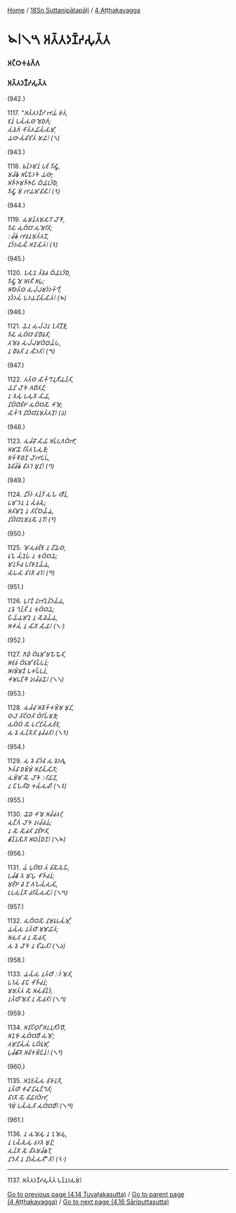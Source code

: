 
[Home](/) / [18Sn Suttanipātapāḷi](/tipitaka/18Sn.md) / [4 Aṭṭhakavagga](/tipitaka/18Sn/4.md)

# 𑁪𑁇𑁧𑁫 𑀅𑀢𑁆𑀢𑀤𑀡𑁆𑀟𑀲𑀼𑀢𑁆𑀢

### 𑀅𑀝𑁆𑀞𑀓𑀯𑀕𑁆𑀕

### 𑀅𑀢𑁆𑀢𑀤𑀡𑁆𑀟𑀲𑀼𑀢𑁆𑀢

(942.)

1117\. _“𑀅𑀢𑁆𑀢𑀤𑀡𑁆𑀟𑀸 𑀪𑀬𑀁 𑀚𑀸𑀢𑀁,_  
_𑀚𑀦𑀁 𑀧𑀲𑁆𑀲𑀣 𑀫𑁂𑀥𑀕𑀁;_  
_𑀲𑀁𑀯𑁂𑀕𑀁 𑀓𑀺𑀢𑁆𑀢𑀬𑀺𑀲𑁆𑀲𑀸𑀫𑀺,_  
_𑀬𑀣𑀸 𑀲𑀁𑀯𑀺𑀚𑀺𑀢𑀁 𑀫𑀬𑀸𑁇 (𑁧)_  


(943.)

1118\. _𑀨𑀦𑁆𑀤𑀫𑀸𑀦𑀁 𑀧𑀚𑀁 𑀤𑀺𑀲𑁆𑀯𑀸,_  
_𑀫𑀘𑁆𑀙𑁂 𑀅𑀧𑁆𑀧𑁄𑀤𑀓𑁂 𑀬𑀣𑀸;_  
_𑀅𑀜𑁆𑀜𑀫𑀜𑁆𑀜𑁂𑀳𑀺 𑀩𑁆𑀬𑀸𑀭𑀼𑀤𑁆𑀥𑁂,_  
_𑀤𑀺𑀲𑁆𑀯𑀸 𑀫𑀁 𑀪𑀬𑀫𑀸𑀯𑀺𑀲𑀺𑁇 (𑁨)_  


(944.)

1119\. _𑀲𑀫𑀦𑁆𑀢𑀫𑀲𑀸𑀭𑁄 𑀮𑁄𑀓𑁄,_  
_𑀤𑀺𑀲𑀸 𑀲𑀩𑁆𑀩𑀸 𑀲𑀫𑁂𑀭𑀺𑀢𑀸;_  
_𑀇𑀘𑁆𑀙𑀁 𑀪𑀯𑀦𑀫𑀢𑁆𑀢𑀦𑁄,_  
_𑀦𑀸𑀤𑁆𑀤𑀲𑀸𑀲𑀺𑀁 𑀅𑀦𑁄𑀲𑀺𑀢𑀁𑁇 (𑁩)_  


(945.)

1120\. _𑀑𑀲𑀸𑀦𑁂 𑀢𑁆𑀯𑁂𑀯 𑀩𑁆𑀬𑀸𑀭𑀼𑀤𑁆𑀥𑁂,_  
_𑀤𑀺𑀲𑁆𑀯𑀸 𑀫𑁂 𑀅𑀭𑀢𑀻 𑀅𑀳𑀼;_  
_𑀅𑀣𑁂𑀢𑁆𑀣 𑀲𑀮𑁆𑀮𑀫𑀤𑁆𑀤𑀓𑁆𑀔𑀺𑀁,_  
_𑀤𑀼𑀤𑁆𑀤𑀲𑀁 𑀳𑀤𑀬𑀦𑀺𑀲𑁆𑀲𑀺𑀢𑀁𑁇 (𑁪)_  


(946.)

1121\. _𑀬𑁂𑀦 𑀲𑀮𑁆𑀮𑁂𑀦 𑀑𑀢𑀺𑀡𑁆𑀡𑁄,_  
_𑀤𑀺𑀲𑀸 𑀲𑀩𑁆𑀩𑀸 𑀯𑀺𑀥𑀸𑀯𑀢𑀺;_  
_𑀢𑀫𑁂𑀯 𑀲𑀮𑁆𑀮𑀫𑀩𑁆𑀩𑀼𑀬𑁆𑀳,_  
_𑀦 𑀥𑀸𑀯𑀢𑀺 𑀦 𑀲𑀻𑀤𑀢𑀺𑁇 (𑁫)_  


(947.)

1122\. _𑀢𑀢𑁆𑀣 𑀲𑀺𑀓𑁆𑀔𑀸𑀦𑀼𑀕𑀻𑀬𑀦𑁆𑀢𑀺,_  
_𑀬𑀸𑀦𑀺 𑀮𑁄𑀓𑁂 𑀕𑀥𑀺𑀢𑀸𑀦𑀺;_  
_𑀦 𑀢𑁂𑀲𑀼 𑀧𑀲𑀼𑀢𑁄 𑀲𑀺𑀬𑀸,_  
_𑀦𑀺𑀩𑁆𑀩𑀺𑀚𑁆𑀛 𑀲𑀩𑁆𑀩𑀲𑁄 𑀓𑀸𑀫𑁂;_  
_𑀲𑀺𑀓𑁆𑀔𑁂 𑀦𑀺𑀩𑁆𑀩𑀸𑀦𑀫𑀢𑁆𑀢𑀦𑁄𑁇 (𑁬)_  


(948.)

1123\. _𑀲𑀘𑁆𑀘𑁄 𑀲𑀺𑀬𑀸 𑀅𑀧𑁆𑀧𑀕𑀩𑁆𑀪𑁄,_  
_𑀅𑀫𑀸𑀬𑁄 𑀭𑀺𑀢𑁆𑀢𑀧𑁂𑀲𑀼𑀡𑁄;_  
_𑀅𑀓𑁆𑀓𑁄𑀥𑀦𑁄 𑀮𑁄𑀪𑀧𑀸𑀧𑀁,_  
_𑀯𑁂𑀯𑀺𑀘𑁆𑀙𑀁 𑀯𑀺𑀢𑀭𑁂 𑀫𑀼𑀦𑀺𑁇 (𑁭)_  


(949.)

1124\. _𑀦𑀺𑀤𑁆𑀤𑀁 𑀢𑀦𑁆𑀤𑀺𑀁 𑀲𑀳𑁂 𑀣𑀻𑀦𑀁,_  
_𑀧𑀫𑀸𑀤𑁂𑀦 𑀦 𑀲𑀁𑀯𑀲𑁂;_  
_𑀅𑀢𑀺𑀫𑀸𑀦𑁂 𑀦 𑀢𑀺𑀝𑁆𑀞𑁂𑀬𑁆𑀬,_  
_𑀦𑀺𑀩𑁆𑀩𑀸𑀦𑀫𑀦𑀲𑁄 𑀦𑀭𑁄𑁇 (𑁮)_  


(950.)

1125\. _𑀫𑁄𑀲𑀯𑀚𑁆𑀚𑁂 𑀦 𑀦𑀻𑀬𑁂𑀣,_  
_𑀭𑀽𑀧𑁂 𑀲𑁆𑀦𑁂𑀳𑀁 𑀦 𑀓𑀼𑀩𑁆𑀩𑀬𑁂;_  
_𑀫𑀸𑀦𑀜𑁆𑀘 𑀧𑀭𑀺𑀚𑀸𑀦𑁂𑀬𑁆𑀬,_  
_𑀲𑀸𑀳𑀲𑀸 𑀯𑀺𑀭𑀢𑁄 𑀘𑀭𑁂𑁇 (𑁯)_  


(951.)

1126\. _𑀧𑀼𑀭𑀸𑀡𑀁 𑀦𑀸𑀪𑀺𑀦𑀦𑁆𑀤𑁂𑀬𑁆𑀬,_  
_𑀦𑀯𑁂 𑀔𑀦𑁆𑀢𑀺𑀁 𑀦 𑀓𑀼𑀩𑁆𑀩𑀬𑁂;_  
_𑀳𑀺𑀬𑁆𑀬𑀫𑀸𑀦𑁂 𑀦 𑀲𑁄𑀘𑁂𑀬𑁆𑀬,_  
_𑀆𑀓𑀸𑀲𑀁 𑀦 𑀲𑀺𑀢𑁄 𑀲𑀺𑀬𑀸𑁇 (𑁧𑁦)_  


(952.)

1127\. _𑀕𑁂𑀥𑀁 𑀩𑁆𑀭𑀽𑀫𑀺 𑀫𑀳𑁄𑀖𑁄𑀢𑀺,_  
_𑀆𑀚𑀯𑀁 𑀩𑁆𑀭𑀽𑀫𑀺 𑀚𑀧𑁆𑀧𑀦𑀁;_  
_𑀆𑀭𑀫𑁆𑀫𑀡𑀁 𑀧𑀓𑀧𑁆𑀧𑀦𑀁,_  
_𑀓𑀸𑀫𑀧𑀗𑁆𑀓𑁄 𑀤𑀼𑀭𑀘𑁆𑀘𑀬𑁄𑁇 (𑁧𑁧)_  


(953.)

1128\. _𑀲𑀘𑁆𑀘𑀸 𑀅𑀯𑁄𑀓𑁆𑀓𑀫𑁆𑀫 𑀫𑀼𑀦𑀺,_  
_𑀣𑀮𑁂 𑀢𑀺𑀝𑁆𑀞𑀢𑀺 𑀩𑁆𑀭𑀸𑀳𑁆𑀫𑀡𑁄;_  
_𑀲𑀩𑁆𑀩𑀁 𑀲𑁄 𑀧𑀝𑀺𑀦𑀺𑀲𑁆𑀲𑀚𑁆𑀚,_  
_𑀲 𑀯𑁂 𑀲𑀦𑁆𑀢𑁄𑀢𑀺 𑀯𑀼𑀘𑁆𑀘𑀢𑀺𑁇 (𑁧𑁨)_  


(954.)

1129\. _𑀲 𑀯𑁂 𑀯𑀺𑀤𑁆𑀯𑀸 𑀲 𑀯𑁂𑀤𑀕𑀽,_  
_𑀜𑀢𑁆𑀯𑀸 𑀥𑀫𑁆𑀫𑀁 𑀅𑀦𑀺𑀲𑁆𑀲𑀺𑀢𑁄;_  
_𑀲𑀫𑁆𑀫𑀸 𑀲𑁄 𑀮𑁄𑀓𑁂 𑀇𑀭𑀺𑀬𑀸𑀦𑁄,_  
_𑀦 𑀧𑀺𑀳𑁂𑀢𑀻𑀥 𑀓𑀲𑁆𑀲𑀘𑀺𑁇 (𑁧𑁩)_  


(955.)

1130\. _𑀬𑁄𑀥 𑀓𑀸𑀫𑁂 𑀅𑀘𑁆𑀘𑀢𑀭𑀺,_  
_𑀲𑀗𑁆𑀕𑀁 𑀮𑁄𑀓𑁂 𑀤𑀼𑀭𑀘𑁆𑀘𑀬𑀁;_  
_𑀦 𑀲𑁄 𑀲𑁄𑀘𑀢𑀺 𑀦𑀸𑀚𑁆𑀛𑁂𑀢𑀺,_  
_𑀙𑀺𑀦𑁆𑀦𑀲𑁄𑀢𑁄 𑀅𑀩𑀦𑁆𑀥𑀦𑁄𑁇 (𑁧𑁪)_  


(956.)

1131\. _𑀬𑀁 𑀧𑀼𑀩𑁆𑀩𑁂 𑀢𑀁 𑀯𑀺𑀲𑁄𑀲𑁂𑀳𑀺,_  
_𑀧𑀘𑁆𑀙𑀸 𑀢𑁂 𑀫𑀸𑀳𑀼 𑀓𑀺𑀜𑁆𑀘𑀦𑀁;_  
_𑀫𑀚𑁆𑀛𑁂 𑀘𑁂 𑀦𑁄 𑀕𑀳𑁂𑀲𑁆𑀲𑀲𑀺,_  
_𑀉𑀧𑀲𑀦𑁆𑀢𑁄 𑀘𑀭𑀺𑀲𑁆𑀲𑀲𑀺𑁇 (𑁧𑁫)_  


(957.)

1132\. _𑀲𑀩𑁆𑀩𑀲𑁄 𑀦𑀸𑀫𑀭𑀽𑀧𑀲𑁆𑀫𑀺𑀁,_  
_𑀬𑀲𑁆𑀲 𑀦𑀢𑁆𑀣𑀺 𑀫𑀫𑀸𑀬𑀺𑀢𑀁;_  
_𑀅𑀲𑀢𑀸 𑀘 𑀦 𑀲𑁄𑀘𑀢𑀺,_  
_𑀲 𑀯𑁂 𑀮𑁄𑀓𑁂 𑀦 𑀚𑀻𑀬𑀢𑀺𑁇 (𑁧𑁬)_  


(958.)

1133\. _𑀬𑀲𑁆𑀲 𑀦𑀢𑁆𑀣𑀺 𑀇𑀤𑀁 𑀫𑁂𑀢𑀺,_  
_𑀧𑀭𑁂𑀲𑀁 𑀯𑀸𑀧𑀺 𑀓𑀺𑀜𑁆𑀘𑀦𑀁;_  
_𑀫𑀫𑀢𑁆𑀢𑀁 𑀲𑁄 𑀅𑀲𑀁𑀯𑀺𑀦𑁆𑀤𑀁,_  
_𑀦𑀢𑁆𑀣𑀺 𑀫𑁂𑀢𑀺 𑀦 𑀲𑁄𑀘𑀢𑀺𑁇 (𑁧𑁭)_  


(959.)

1134\. _𑀅𑀦𑀺𑀝𑁆𑀞𑀼𑀭𑀻 𑀅𑀦𑀦𑀼𑀕𑀺𑀤𑁆𑀥𑁄,_  
_𑀅𑀦𑁂𑀚𑁄 𑀲𑀩𑁆𑀩𑀥𑀻 𑀲𑀫𑁄;_  
_𑀢𑀫𑀸𑀦𑀺𑀲𑀁𑀲𑀁 𑀧𑀩𑁆𑀭𑀽𑀫𑀺,_  
_𑀧𑀼𑀘𑁆𑀙𑀺𑀢𑁄 𑀅𑀯𑀺𑀓𑀫𑁆𑀧𑀺𑀦𑀁𑁇 (𑁧𑁮)_  


(960.)

1135\. _𑀅𑀦𑁂𑀚𑀲𑁆𑀲 𑀯𑀺𑀚𑀸𑀦𑀢𑁄,_  
_𑀦𑀢𑁆𑀣𑀺 𑀓𑀸𑀘𑀺 𑀦𑀺𑀲𑀗𑁆𑀔𑀢𑀺;_  
_𑀯𑀺𑀭𑀢𑁄 𑀲𑁄 𑀯𑀺𑀬𑀸𑀭𑀩𑁆𑀪𑀸,_  
_𑀔𑁂𑀫𑀁 𑀧𑀲𑁆𑀲𑀢𑀺 𑀲𑀩𑁆𑀩𑀥𑀺𑁇 (𑁧𑁯)_  


(961.)

1136\. _𑀦 𑀲𑀫𑁂𑀲𑀼 𑀦 𑀑𑀫𑁂𑀲𑀼,_  
_𑀦 𑀉𑀲𑁆𑀲𑁂𑀲𑀼 𑀯𑀤𑀢𑁂 𑀫𑀼𑀦𑀺;_  
_𑀲𑀦𑁆𑀢𑁄 𑀲𑁄 𑀯𑀻𑀢𑀫𑀘𑁆𑀙𑀭𑁄,_  
_𑀦𑀸𑀤𑁂𑀢𑀺 𑀦 𑀦𑀺𑀭𑀲𑁆𑀲𑀢𑀻”𑀢𑀺𑁇 (𑁨𑁦)_  


---

1137\. 𑀅𑀢𑁆𑀢𑀤𑀡𑁆𑀟𑀲𑀼𑀢𑁆𑀢𑀁 𑀧𑀦𑁆𑀦𑀭𑀲𑀫𑀁𑁇



[Go to previous page (4.14 Tuvaṭakasutta)](/tipitaka/18Sn/4/4.14.md) / [Go to parent page (4 Aṭṭhakavagga)](/tipitaka/18Sn/4.md) / [Go to next page (4.16 Sāriputtasutta)](/tipitaka/18Sn/4/4.16.md)


